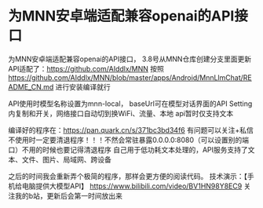 # 为MNN安卓端适配兼容openai的API接口

为MNN安卓端适配兼容openai的API接口，
3.8号从MNN仓库创建分支里面更新API适配了：https://github.com/AIddlx/MNN
按照 https://github.com/AIddlx/MNN/blob/master/apps/Android/MnnLlmChat/README_CN.md  进行安装编译就行

API使用时模型名称设置为mnn-local， baseUrl可在模型对话界面的API Setting 内复制和开关，网络接口自动切到换WiFi、流量、本地
api暂时仅支持文本

编译好的程序在：https://pan.quark.cn/s/371bc3bd34f6 有问题可以关注+私信 不使用时一定要清退程序！！！不然会常驻暴露0.0.0.0:8080（可以设置别的端口）不用的时候也要记得清退程序
自己用于低功耗文本处理的，API服务支持了文本、文件、图片、局域网、跨设备

之后的时间我会重新弄个极简的程序，那样会更方便的阅读代码。
技术演示：【手机给电脑提供大模型API】 https://www.bilibili.com/video/BV1HN98Y8EC9 关注我的b站，更新后会第一时间放出来


